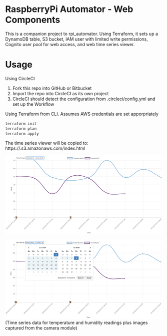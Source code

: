 # RaspberryPi Automator - Web Components

This is a companion project to rpi_automator.  Using Terraform, it sets up a DynamoDB table, S3 bucket, IAM user with limited write permissions, Cognito user pool for web access, and web time series viewer.

# Usage
Using CircleCI
1. Fork this repo into GitHub or Bitbucket
2. Import the repo into CircleCI as its own project
3. CircleCI should detect the configuration from .circleci/config.yml and set up the Workflow

Using Terraform from CLI. Assumes AWS credentials are set apporpriately
```
terraform init
terraform plan
terraform apply
```

The time series viewer will be copied to:
https://<s3 bucket>.s3.amazonaws.com/index.html

![Time series data](shared/data.png "Time series data")

![Time series data](shared/data2.png "Time series data")
(Time series data for temperature and humidity readings plus images captured from the camera module)


